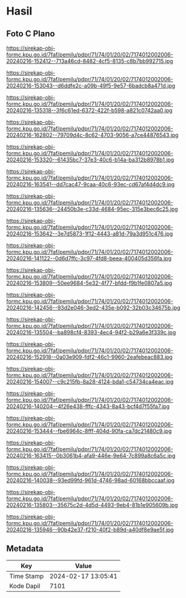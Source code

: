 # Hasil

## Foto C Plano

https://sirekap-obj-formc.kpu.go.id/7faf/pemilu/pdpr/71/74/01/20/02/7174012002006-20240216-152412--713a46cd-8482-4cf5-8135-c8b7bb992715.jpg

https://sirekap-obj-formc.kpu.go.id/7faf/pemilu/pdpr/71/74/01/20/02/7174012002006-20240216-153043--d6ddfe2c-a09b-49f5-9e57-6badcb8a471d.jpg

https://sirekap-obj-formc.kpu.go.id/7faf/pemilu/pdpr/71/74/01/20/02/7174012002006-20240216-135318--3f6c61ed-6372-422f-b598-a821c0742aa0.jpg

https://sirekap-obj-formc.kpu.go.id/7faf/pemilu/pdpr/71/74/01/20/02/7174012002006-20240216-162802--79709d4c-8c62-4703-9056-a7ce44876543.jpg

https://sirekap-obj-formc.kpu.go.id/7faf/pemilu/pdpr/71/74/01/20/02/7174012002006-20240216-153320--61435bc7-37e3-40c6-b14a-ba312b8978b1.jpg

https://sirekap-obj-formc.kpu.go.id/7faf/pemilu/pdpr/71/74/01/20/02/7174012002006-20240216-163541--dd7cac47-9caa-40c6-93ec-cd67af4d4dc9.jpg

https://sirekap-obj-formc.kpu.go.id/7faf/pemilu/pdpr/71/74/01/20/02/7174012002006-20240216-135636--24450b3e-c33d-4684-95ec-315e3bec6c25.jpg

https://sirekap-obj-formc.kpu.go.id/7faf/pemilu/pdpr/71/74/01/20/02/7174012002006-20240216-153642--3e7d5873-1f12-4443-a81d-79a3d951c476.jpg

https://sirekap-obj-formc.kpu.go.id/7faf/pemilu/pdpr/71/74/01/20/02/7174012002006-20240216-141122--0d6d7ffc-3c97-4fd8-beea-400405d356fa.jpg

https://sirekap-obj-formc.kpu.go.id/7faf/pemilu/pdpr/71/74/01/20/02/7174012002006-20240216-153809--50ee9684-5e32-4f77-bfdd-f9b1fe0807a5.jpg

https://sirekap-obj-formc.kpu.go.id/7faf/pemilu/pdpr/71/74/01/20/02/7174012002006-20240216-142456--93d2e046-3ed2-435e-b092-32b03c34675b.jpg

https://sirekap-obj-formc.kpu.go.id/7faf/pemilu/pdpr/71/74/01/20/02/7174012002006-20240216-135504--ba898cf4-8393-4ec4-94f2-b29a6e3f339c.jpg

https://sirekap-obj-formc.kpu.go.id/7faf/pemilu/pdpr/71/74/01/20/02/7174012002006-20240216-152918--0a03e909-fdf2-46c1-9960-2eafebeac883.jpg

https://sirekap-obj-formc.kpu.go.id/7faf/pemilu/pdpr/71/74/01/20/02/7174012002006-20240216-154007--c9c215fb-8a28-4124-bda1-c54734ca4eac.jpg

https://sirekap-obj-formc.kpu.go.id/7faf/pemilu/pdpr/71/74/01/20/02/7174012002006-20240216-140204--4f26e438-fffc-4343-8a43-bcf4d7f55fa7.jpg

https://sirekap-obj-formc.kpu.go.id/7faf/pemilu/pdpr/71/74/01/20/02/7174012002006-20240216-153444--fbe6964c-8fff-404d-90fa-ca7dc21480c9.jpg

https://sirekap-obj-formc.kpu.go.id/7faf/pemilu/pdpr/71/74/01/20/02/7174012002006-20240216-163415--0b3061b4-afa9-446e-9e64-7c899a8c6a5c.jpg

https://sirekap-obj-formc.kpu.go.id/7faf/pemilu/pdpr/71/74/01/20/02/7174012002006-20240216-140038--93ed99fd-961d-4746-98ad-60168bbccaaf.jpg

https://sirekap-obj-formc.kpu.go.id/7faf/pemilu/pdpr/71/74/01/20/02/7174012002006-20240216-135803--35675c2d-4d5d-4493-9eb4-81b1e905609b.jpg

https://sirekap-obj-formc.kpu.go.id/7faf/pemilu/pdpr/71/74/01/20/02/7174012002006-20240216-135946--90b42e37-f210-40f2-b89d-a40df8e9ae5f.jpg


## Metadata

| Key        | Value               |
| ---------- | ------------------- |
| Time Stamp | 2024-02-17 13:05:41 |
| Kode Dapil | 7101                |




